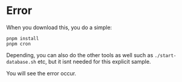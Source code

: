 # Error

When you download this, you do a simple:

```
pnpm install
pnpm cron
```

Depending, you can also do the other tools as well such as `./start-database.sh` etc, but it isnt needed for this explicit sample.

You will see the error occur.
